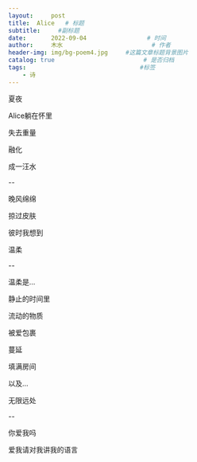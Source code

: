 ```yaml
---
layout:     post                       
title:  Alice   # 标题
subtitle:     #副标题
date:       2022-09-04                 # 时间
author:     木水                         # 作者
header-img: img/bg-poem4.jpg     #这篇文章标题背景图片
catalog: true                         # 是否归档
tags:                                #标签
    - 诗
---
```

夏夜

Alice躺在怀里

失去重量

融化

成一汪水

--

晚风绵绵

掠过皮肤

彼时我想到

温柔

--

温柔是…

静止的时间里

流动的物质

被爱包裹

蔓延

填满房间

以及…

无限远处

--

你爱我吗

爱我请对我讲我的语言





